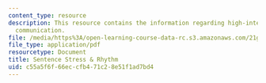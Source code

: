 ```yaml
---
content_type: resource
description: This resource contains the information regarding high-intermediate academic
  communication.
file: /media/https%3A/open-learning-course-data-rc.s3.amazonaws.com/21g-213-high-intermediate-academic-communication-spring-2004/c55a5f6f66eccfb471c28e51f1ad7bd4_MIT21G_213S04_sent_str_and.pdf
file_type: application/pdf
resourcetype: Document
title: Sentence Stress & Rhythm
uid: c55a5f6f-66ec-cfb4-71c2-8e51f1ad7bd4
---
```

